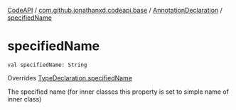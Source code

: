 [CodeAPI](../../index.md) / [com.github.jonathanxd.codeapi.base](../index.md) / [AnnotationDeclaration](index.md) / [specifiedName](.)

# specifiedName

`val specifiedName: String`

Overrides [TypeDeclaration.specifiedName](../-type-declaration/specified-name.md)

The specified name (for inner classes this property is set to simple name of inner class)

